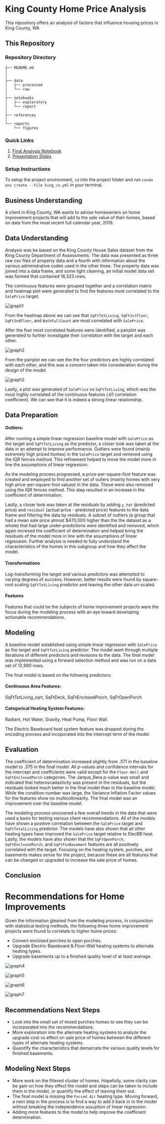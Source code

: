 # King County Home Price Analysis

This repository offers an analysis of factors that influence housing prices in King County, WA

## This Repository

### Repository Directory

```
├── README.md        
│                        
│
├── data             
│   ├── processed    
│   └── raw          
│
├── notebooks        
│   ├── exploratory  
│   └── report       
│
├── references       
│
└── reports          
    └── figures      
```

### Quick Links

1. [Final Analysis Notebook](notebooks/exploratory/final_notebook.ipynb)
2. [Presentation Slides](reports/presentation.pdf)

### Setup Instructions

To setup the project environment, `cd` into the project folder and run `conda env create --file king_co.yml` in your terminal.


## Business Understanding

A client in King County, WA wants to advise homeowners on home improvement projects that will add to the sale value of their homes, based on data from the most recent full calendar year, 2019.

## Data Understanding

Analysis was be based on the King County House Sales dataset from the King County Department of Assessments. The data  was presented as three raw csv files of property data and a fourth with information about the various administrative codes used in the other three. The property data was joined into a data frame, and some light cleaning, an initial model data set was formed that contained 16,323 rows.

The continuous features were grouped together and a correlation matrix and heatmap plot were generated to find the features most correlated to the `SalePrice` target.

![graph1](reports/figures/heatmap.png)

From the heatmap above we can see that `SqFtTotLiving`, `SqFt1stFloor`, `SqFt2ndFloor`, and `BathFullCount` are most correlated with `SalePrice`.

After the four most correlated features were identified, a pairplot was generated to further investigate their correlation with the target and each other.

![graph2](reports/figures/pairplot.png)

From the pairplot we can see the the four predictors are highly correlated with each other, and this was a concern taken into consideration during the design of the model.

![graph2](reports/figures/corr_area_price.png)

Lastly, a plot was generated of `SalePrice` vs `SqFtTotLiving`, which was the most highly correlated of the continuous features (.61 correlation coefficient). We can see that it is indeed a strong linear relationship.

## Data Preparation
#### Outliers:

After running a simple linear regression baseline model with `SalePrice` as the target and `SqFtTotLiving` as the predictor, a closer look was taken at the data in an attempt to improve performance. Outliers were found (mainly extremely high priced homes) in the `SalePrice` target and removed using the IQR fences method. This refinement helped  to move the model more in line the assumptions of linear regression.

As the modeling process progressed, a price-per-square-foot feature was created and employed to find another set of ouliers (mainly homes with very high price-per-square-foot values) in the data. These were also removed using the IQR fences method. This step resulted in an increase in the coefficient of determination. 

Lastly, a closer look was taken at the residuals by adding `y_hat` (predicted price) and `residual` (actual price - predicted price) features to the data frame and filtering the data by residuals. A subset of outliers (a group that had a mean sale price almost \$470,000 higher than the the dataset as a whole) that had large under-predictions were identified and removed, which again incresed the coefficient of determination and helped bring the residuals of the model more in line with the assumptions of linear regression. Further analysis is needed to fully understand the characteristics of the homes in this subgroup and how they affect the model.

#### Transformations
Log-transforming the target and various predictors was attempted to varying degrees of success; However, better results were found by square-root scaling `SqFtTotLiving` predictor and leaving the other data un-scaled. 

#### Features
Features that could be the subjects of home improvement projects were the focus during the modeling process with an eye toward developing actionable recommendations.

## Modeling

A baseline model established using simple linear regression with `SalePrice` as the target and `SqFtTotLiving` predictor. The model went through multiple iterations of different predictors and revisions to the data. The final model was implemented using a forward selection method and was run on a data set of 12,980 rows.

The final model is based on the following predictors:
#### Continuous Area Features:
SqFtTotLiving_sqrt, SqFtDeck, SqFtEnclosedPorch, SqFtOpenPorch

#### Categorical Heating System Features:
Radiant, Hot Water, Gravity, Heat Pump, Floor Wall.

The Electric Baseboard heat system feature was dropped during the encoding process and incoporated into the intercept term of the model.

## Evaluation

The coefficient of determination increased slightly from .371 in the baseline model to .375 in the final model. All p-values and confidence intervals for the intercept and coefficients were valid except for the `Floor-Wall` and `SqFtEnclosedPorch` categories. The Jarque_Bera p-value was small and indicated that heteroscadasticity was present in the residuals, but the residuals looked much better in the final model than in the baseline model. While the condition number was large, the Variance Inflation Factor values for the features show no multicollinearity. The final model was an improvement over the baseline model.

The modeling process uncovered a few overall trends in the data that were used a basis for testing various client recommendations. All of the models have shown a positive correlation between the `SalePrice` target and `SqFtTotalLiving` predictor. The models have also shown that all other heating types have improved the `SalePrice` target relative to ElecBB heat. Lastly, the models have also shown that the `SqFtOpenPorch`, `SqFtEnclosedPorch`, and `SqFtFinBasement` features are all positively correlated with the target. Focusing on the heating system, porches, and basements makes sense for the project, because these are all features that can be changed or upgraded to increase the sale price of homes.

## Conclusion

# Recommendations for Home Improvements

Given the information gleaned from the modeling process, in conjunction with statistical testing methods, the following three home improvement projects were found to correlate to higher home prices:
* Convert enclosed porches to open porches.
* Upgrade Electric Baseboard & Floor-Wall heating systems to alternate heating types.
* Upgrade basements up to a finished quality level of at least average.


![graph4](reports/figures/strict_porches.png)

![graph5](reports/figures/elecbb_floor.png)

![graph6](reports/figures/finished.png)

![graph7](reports/figures/po_vs_ave.png)

## Recommendations Next Steps

* Look into the small set of mixed porches homes to see they can be incorporated into the recommendations.
* More exploration into the alternate heating systems to analyze the upgrade cost vs effect on sale price of homes between the different types of alternate heating systems.
* Quanitify the characteristics that demarcate the various quality levels for finished basements.

## Modeling Next Steps
* More work on the filtered cluster of homes. Hopefully, some clarity can be gain on how they effect the model and steps can be taken to include them in the model, or quantify the effect of leaving them out. 
* The final model is missing the `Forced Air` heating type. Moving forward, a next step in the process is to find a way to add it back in to the model without breaking the independence assuption of linear regression.
* Adding more features to the model to help improve the coefficient determination.